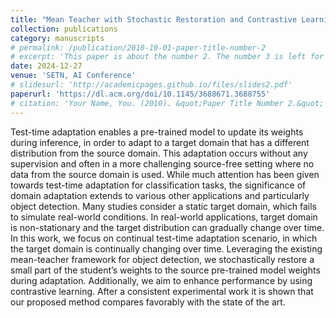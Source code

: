 ```yaml
---
title: "Mean Teacher with Stochastic Restoration and Contrastive Learning for Domain Adaptive Object Detection"
collection: publications
category: manuscripts
# permalink: /publication/2010-10-01-paper-title-number-2
# excerpt: 'This paper is about the number 2. The number 3 is left for future work.'
date: 2024-12-27
venue: 'SETN, AI Conference'
# slidesurl: 'http://academicpages.github.io/files/slides2.pdf'
paperurl: 'https://dl.acm.org/doi/10.1145/3688671.3688755'
# citation: 'Your Name, You. (2010). &quot;Paper Title Number 2.&quot; <i>Journal 1</i>. 1(2).'
---
```


Test-time adaptation enables a pre-trained model to update its weights during inference, in order to adapt to a target domain that has a different distribution from the source domain. This adaptation occurs without any supervision and often in a more challenging source-free setting where no data from the source domain is used. While much attention has been given towards test-time adaptation for classification tasks, the significance of domain adaptation extends to various other applications and particularly object detection. Many studies consider a static target domain, which fails to simulate real-world conditions. In real-world applications, target domain is non-stationary and the target distribution can gradually change over time. In this work, we focus on continual test-time adaptation scenario, in which the target domain is continually changing over time. Leveraging the existing mean-teacher framework for object detection, we stochastically restore a small part of the student’s weights to the source pre-trained model weights during adaptation. Additionally, we aim to enhance performance by using contrastive learning. After a consistent experimental work it is shown that our proposed method compares favorably with the state of the art.
